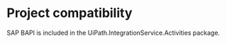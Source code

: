 ﻿# Project compatibility

SAP BAPI is included in the UiPath.IntegrationService.Activities
            package.




|  |
| ---
